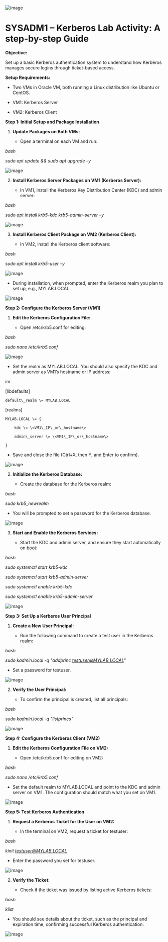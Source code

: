 ![image](https://github.com/user-attachments/assets/f57c8e4f-62a7-4d5e-b486-08f81ee41cde)

# SYSADM1 – Kerberos Lab Activity: A step-by-step Guide

**Objective:**

Set up a basic Kerberos authentication system to understand how Kerberos manages secure logins through ticket-based access.

**Setup Requirements:**

* Two VMs in Oracle VM, both running a Linux distribution like Ubuntu or CentOS.

* VM1: Kerberos Server

* VM2: Kerberos Client

**Step 1: Initial Setup and Package Installation**

1. **Update Packages on Both VMs:**

   * Open a terminal on each VM and run:

*bash*

*sudo apt update && sudo apt upgrade –y*

![image](https://github.com/user-attachments/assets/8f4b0be1-886b-46b7-b2c8-120a2ed899e6)

2. **Install Kerberos Server Packages on VM1 (Kerberos Server):**

   * In VM1, install the Kerberos Key Distribution Center (KDC) and admin server:

*bash*

*sudo apt install krb5-kdc krb5-admin-server –y*

![image](https://github.com/user-attachments/assets/8d2189fe-b50c-4b01-b182-18bc966d8db8)

3. **Install Kerberos Client Package on VM2 (Kerberos Client):**

   * In VM2, install the Kerberos client software:

*bash*

*sudo apt install krb5-user –y*

![image](https://github.com/user-attachments/assets/657876ba-8aa2-40e6-b592-0e0fb1a0be11)

* During installation, when prompted, enter the Kerberos realm you plan to set up, e.g., MYLAB.LOCAL.

![image](https://github.com/user-attachments/assets/32d74a4c-8e66-48a6-8cdf-8945bd9c3d20)

**Step 2: Configure the Kerberos Server (VM1)**

1. **Edit the Kerberos Configuration File:**

   * Open /etc/krb5.conf for editing:

*bash*

*sudo nano /etc/krb5.conf*

![image](https://github.com/user-attachments/assets/2b0ca757-14bd-4c39-a71d-b8afa3fcd8bb)

* Set the realm as MYLAB.LOCAL. You should also specify the KDC and admin server as VM1’s hostname or IP address:

ini

\[libdefaults\]

    default\_realm \= MYLAB.LOCAL

\[realms\]

    MYLAB.LOCAL \= {

        kdc \= \<VM1\_IP\_or\_hostname\>

        admin\_server \= \<VM1\_IP\_or\_hostname\>

    }

* Save and close the file (Ctrl+X, then Y, and Enter to confirm).

![image](https://github.com/user-attachments/assets/26ce4dd1-9213-4eb1-aa48-a73aae5f3ada)

2. **Initialize the Kerberos Database:**

   * Create the database for the Kerberos realm:

*bash*

*sudo krb5\_newrealm*

* You will be prompted to set a password for the Kerberos database.

![image](https://github.com/user-attachments/assets/7f2b8fe5-a685-4b19-89f7-ec18c8d4f688)

3. **Start and Enable the Kerberos Services:**

   * Start the KDC and admin server, and ensure they start automatically on boot:

*bash*

*sudo systemctl start krb5-kdc*

*sudo systemctl start krb5-admin-server*

*sudo systemctl enable krb5-kdc*

*sudo systemctl enable krb5-admin-server*

![image](https://github.com/user-attachments/assets/736b8ce5-e451-4996-8e8e-5c738c64dfab)

**Step 3: Set Up a Kerberos User Principal**

1. **Create a New User Principal:**

   * Run the following command to create a test user in the Kerberos realm:

*bash*

*sudo kadmin.local \-q "addprinc testuser@MYLAB.LOCAL"*

* Set a password for testuser.

![image](https://github.com/user-attachments/assets/296f7bb1-af29-48dd-a580-2fa04cba324f)

2. **Verify the User Principal:**

   * To confirm the principal is created, list all principals:

*bash*

*sudo kadmin.local \-q "listprincs"*

![image](https://github.com/user-attachments/assets/3ccb534a-1122-4fe5-9959-d1ecca73fe79)

**Step 4: Configure the Kerberos Client (VM2)**

1. **Edit the Kerberos Configuration File on VM2:**

   * Open /etc/krb5.conf for editing on VM2:

*bash*

*sudo nano /etc/krb5.conf*

* Set the default realm to MYLAB.LOCAL and point to the KDC and admin server on VM1. The configuration should match what you set on VM1.

![image](https://github.com/user-attachments/assets/abac527b-2b05-4ec1-b4b8-263b2acce2e9)

**Step 5: Test Kerberos Authentication**

1. **Request a Kerberos Ticket for the User on VM2:**

   * In the terminal on VM2, request a ticket for testuser:

*bash*

*kinit testuser@MYLAB.LOCAL*

* Enter the password you set for testuser.

![image](https://github.com/user-attachments/assets/5d0492d7-0c4e-4fc6-8f3e-f85432da249a)

2. **Verify the Ticket:**

   * Check if the ticket was issued by listing active Kerberos tickets:

*bash*

*klist*

* You should see details about the ticket, such as the principal and expiration time, confirming successful Kerberos authentication.

![image](https://github.com/user-attachments/assets/572511d1-5a41-4068-a8a7-539db658350b)
